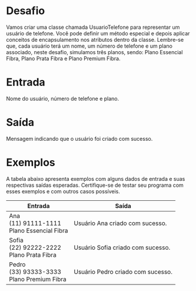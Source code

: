 # Desafio
Vamos criar uma classe chamada UsuarioTelefone para representar um usuário de telefone. 
Você pode definir um método especial e depois aplicar conceitos de encapsulamento nos atributos dentro da classe. 
Lembre-se que, cada usuário terá um nome, um número de telefone e um plano associado, neste desafio, simulamos três planos, sendo: 
Plano Essencial Fibra, Plano Prata Fibra e Plano Premium Fibra.

# Entrada
Nome do usuário, número de telefone e plano.

# Saída
Mensagem indicando que o usuário foi criado com sucesso.

# Exemplos
A tabela abaixo apresenta exemplos com alguns dados de entrada e suas respectivas saídas esperadas. 
Certifique-se de testar seu programa com esses exemplos e com outros casos possíveis.

| Entrada	| Saída |
| - | - |
| Ana <br/> (11) 91111-1111 <br/> Plano Essencial Fibra	| Usuário Ana criado com sucesso. |
| Sofia <br/> (22) 92222-2222 <br/> Plano Prata Fibra | Usuário Sofia criado com sucesso. |
| Pedro <br/> (33) 93333-3333 <br/> Plano Premium Fibra | Usuário Pedro criado com sucesso. |
